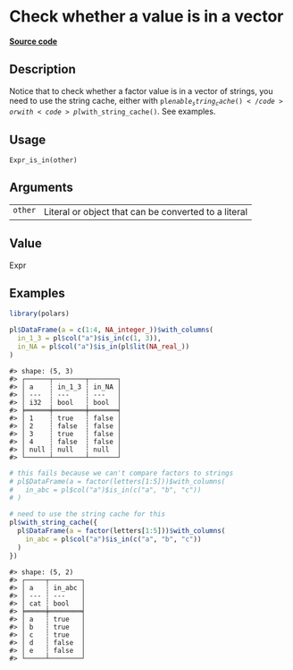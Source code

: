 

# Check whether a value is in a vector

[**Source code**](https://github.com/pola-rs/r-polars/tree/main/R/expr__expr.R#L2179)

## Description

Notice that to check whether a factor value is in a vector of strings,
you need to use the string cache, either with
<code>pl$enable_string_cache()</code> or with
<code>pl$with_string_cache()</code>. See examples.

## Usage

<pre><code class='language-R'>Expr_is_in(other)
</code></pre>

## Arguments

<table>
<tr>
<td style="white-space: nowrap; font-family: monospace; vertical-align: top">
<code id="Expr_is_in_:_other">other</code>
</td>
<td>
Literal or object that can be converted to a literal
</td>
</tr>
</table>

## Value

Expr

## Examples

``` r
library(polars)

pl$DataFrame(a = c(1:4, NA_integer_))$with_columns(
  in_1_3 = pl$col("a")$is_in(c(1, 3)),
  in_NA = pl$col("a")$is_in(pl$lit(NA_real_))
)
```

    #> shape: (5, 3)
    #> ┌──────┬────────┬───────┐
    #> │ a    ┆ in_1_3 ┆ in_NA │
    #> │ ---  ┆ ---    ┆ ---   │
    #> │ i32  ┆ bool   ┆ bool  │
    #> ╞══════╪════════╪═══════╡
    #> │ 1    ┆ true   ┆ false │
    #> │ 2    ┆ false  ┆ false │
    #> │ 3    ┆ true   ┆ false │
    #> │ 4    ┆ false  ┆ false │
    #> │ null ┆ null   ┆ null  │
    #> └──────┴────────┴───────┘

``` r
# this fails because we can't compare factors to strings
# pl$DataFrame(a = factor(letters[1:5]))$with_columns(
#   in_abc = pl$col("a")$is_in(c("a", "b", "c"))
# )

# need to use the string cache for this
pl$with_string_cache({
  pl$DataFrame(a = factor(letters[1:5]))$with_columns(
    in_abc = pl$col("a")$is_in(c("a", "b", "c"))
  )
})
```

    #> shape: (5, 2)
    #> ┌─────┬────────┐
    #> │ a   ┆ in_abc │
    #> │ --- ┆ ---    │
    #> │ cat ┆ bool   │
    #> ╞═════╪════════╡
    #> │ a   ┆ true   │
    #> │ b   ┆ true   │
    #> │ c   ┆ true   │
    #> │ d   ┆ false  │
    #> │ e   ┆ false  │
    #> └─────┴────────┘
